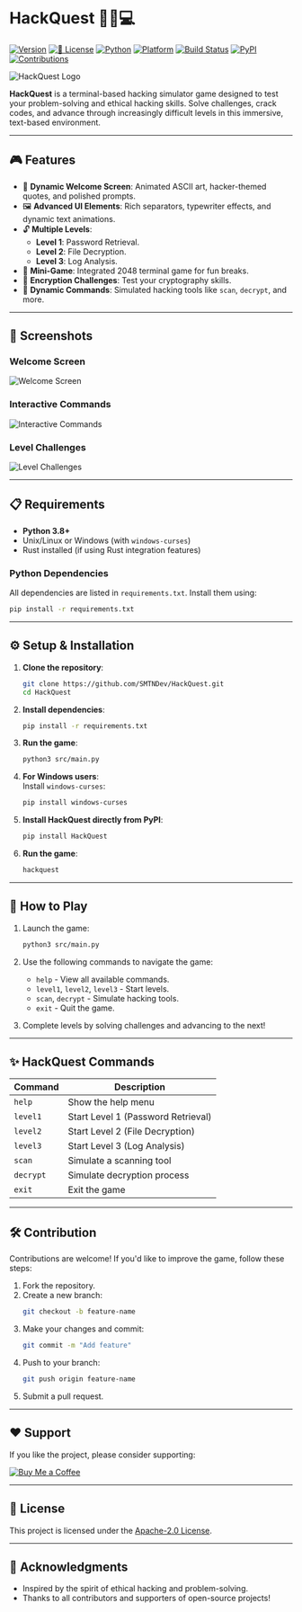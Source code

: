 # HackQuest 🕵️‍♂️💻

[![Version](https://img.shields.io/badge/version-1.6-brightgreen?style=for-the-badge&logo=semantic-release)](https://github.com/SMTNDev/HackQuest) [![📜 License](https://img.shields.io/badge/License-Apache-blue?style=for-the-badge&logo=bookstack)](https://github.com/SMTNDev/HackQuest)  [![Python](https://img.shields.io/badge/Python-3.8%2B-blue.svg?style=for-the-badge&logo=python)](https://www.python.org/) [![Platform](https://img.shields.io/badge/Platform-Termux-lightgrey?style=for-the-badge&logo=android&logoColor=white)](https://termux.dev/) [![Build Status](https://img.shields.io/badge/build-passing-brightgreen.svg?style=for-the-badge&logo=github)](#) [![PyPI](https://img.shields.io/pypi/v/HackQuest?style=for-the-badge&color=orange&logo=pypi)](https://pypi.org/project/HackQuest/) [![Contributions](https://img.shields.io/badge/contributions-welcome-orange?style=for-the-badge&logo=git)](#contributing)

![HackQuest Logo](https://i.ibb.co/QCFhw20/Rich-burgundy-and-deep-blue-modern-flat-design-style-Hack-Quest-logo-simple-two-dimensional-shapes-s.jpg)

**HackQuest** is a terminal-based hacking simulator game designed to test your problem-solving and ethical hacking skills. Solve challenges, crack codes, and advance through increasingly difficult levels in this immersive, text-based environment.

---

## 🎮 Features

- 🚀 **Dynamic Welcome Screen**: Animated ASCII art, hacker-themed quotes, and polished prompts.
- 🖼️ **Advanced UI Elements**: Rich separators, typewriter effects, and dynamic text animations.
- 🔓 **Multiple Levels**:
  - **Level 1**: Password Retrieval.
  - **Level 2**: File Decryption.
  - **Level 3**: Log Analysis.
- 🎲 **Mini-Game**: Integrated 2048 terminal game for fun breaks.
- 🔐 **Encryption Challenges**: Test your cryptography skills.
- 🌟 **Dynamic Commands**: Simulated hacking tools like `scan`, `decrypt`, and more.

---

## 📸 Screenshots

### **Welcome Screen**
![Welcome Screen](https://i.ibb.co/NCFpfFm/Screenshot-20250111-163949.jpg)

### **Interactive Commands**
![Interactive Commands](https://i.ibb.co/9v3YtGG/IMG-20250111-014838.jpg)

### **Level Challenges**
![Level Challenges](https://github.com/user-attachments/assets/b79bdedb-2dc6-43d1-af5f-0e393af64951)

---

## 📋 Requirements

- **Python 3.8+**
- Unix/Linux or Windows (with `windows-curses`)
- Rust installed (if using Rust integration features)

### Python Dependencies

All dependencies are listed in `requirements.txt`. Install them using:

```bash
pip install -r requirements.txt
```

---

## ⚙️ Setup & Installation

1. **Clone the repository**:

    ```bash
    git clone https://github.com/SMTNDev/HackQuest.git
    cd HackQuest
    ```

2. **Install dependencies**:

    ```bash
    pip install -r requirements.txt
    ```

3. **Run the game**:

    ```bash
    python3 src/main.py
    ```

4. **For Windows users**:  
   Install `windows-curses`:

   ```bash
   pip install windows-curses
   ```
5. **Install HackQuest directly from PyPI**:
   ```bash
   pip install HackQuest
   ```
6. **Run the game**:
   ```bash
   hackquest
   ```

---

## 🎯 How to Play

1. Launch the game:
   ```bash
   python3 src/main.py
   ```

2. Use the following commands to navigate the game:
   - `help` - View all available commands.
   - `level1`, `level2`, `level3` - Start levels.
   - `scan`, `decrypt` - Simulate hacking tools.
   - `exit` - Quit the game.

3. Complete levels by solving challenges and advancing to the next!

---

## ✨ HackQuest Commands

| Command     | Description                         |
|-------------|-------------------------------------|
| `help`      | Show the help menu                 |
| `level1`    | Start Level 1 (Password Retrieval) |
| `level2`    | Start Level 2 (File Decryption)    |
| `level3`    | Start Level 3 (Log Analysis)       |
| `scan`      | Simulate a scanning tool           |
| `decrypt`   | Simulate decryption process        |
| `exit`      | Exit the game                      |

---

## 🛠️ Contribution

Contributions are welcome! If you'd like to improve the game, follow these steps:

1. Fork the repository.
2. Create a new branch:  
   ```bash
   git checkout -b feature-name
   ```
3. Make your changes and commit:  
   ```bash
   git commit -m "Add feature"
   ```
4. Push to your branch:  
   ```bash
   git push origin feature-name
   ```
5. Submit a pull request.

---

## ❤️ Support

If you like the project, please consider supporting:

[![Buy Me a Coffee](https://img.shields.io/badge/Buy%20Me%20a%20Coffee-Donate-yellow?style=for-the-badge&logo=buy-me-a-coffee)](https://www.buymeacoffee.com/SMTNDev)

---

## 📝 License

This project is licensed under the [Apache-2.0 License](https://github.com/SMTNDev/HackQuest#).

---

## 🌟 Acknowledgments

- Inspired by the spirit of ethical hacking and problem-solving.
- Thanks to all contributors and supporters of open-source projects!
